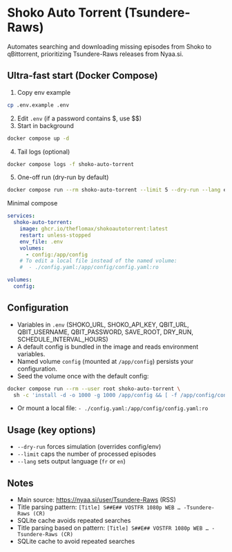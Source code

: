 # Shoko Auto Torrent (Tsundere-Raws)

Automates searching and downloading missing episodes from Shoko to qBittorrent, prioritizing Tsundere-Raws releases from Nyaa.si.

## Ultra-fast start (Docker Compose)
1) Copy env example
```bash
cp .env.example .env
```
2) Edit `.env` (if a password contains $, use $$)
3) Start in background
```bash
docker compose up -d
```
4) Tail logs (optional)
```bash
docker compose logs -f shoko-auto-torrent
```
5) One-off run (dry-run by default)
```bash
docker compose run --rm shoko-auto-torrent --limit 5 --dry-run --lang en
```

Minimal compose
```yaml
services:
  shoko-auto-torrent:
    image: ghcr.io/theflomax/shokoautotorrent:latest
    restart: unless-stopped
    env_file: .env
    volumes:
      - config:/app/config
    # To edit a local file instead of the named volume:
    #  - ./config.yaml:/app/config/config.yaml:ro

volumes:
  config:
```

## Configuration
- Variables in `.env` (SHOKO_URL, SHOKO_API_KEY, QBIT_URL, QBIT_USERNAME, QBIT_PASSWORD, SAVE_ROOT, DRY_RUN, SCHEDULE_INTERVAL_HOURS)
- A default config is bundled in the image and reads environment variables.
- Named volume `config` (mounted at `/app/config`) persists your configuration.
- Seed the volume once with the default config:
```bash
docker compose run --rm --user root shoko-auto-torrent \
  sh -c 'install -d -o 1000 -g 1000 /app/config && [ -f /app/config/config.yaml ] || install -o 1000 -g 1000 -m 644 /app/config.yaml /app/config/config.yaml'
```
- Or mount a local file: `- ./config.yaml:/app/config/config.yaml:ro`

## Usage (key options)
- `--dry-run` forces simulation (overrides config/env)
- `--limit` caps the number of processed episodes
- `--lang` sets output language (`fr` or `en`)

## Notes
- Main source: https://nyaa.si/user/Tsundere-Raws (RSS)
- Title parsing pattern: `[Title] S##E## VOSTFR 1080p WEB … -Tsundere-Raws (CR)`
- SQLite cache avoids repeated searches
- Title parsing based on pattern: `[Title] S##E## VOSTFR 1080p WEB … -Tsundere-Raws (CR)`
- SQLite cache to avoid repeated searches
